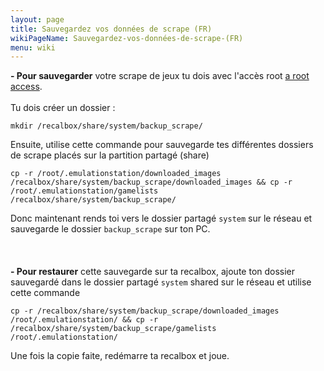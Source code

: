 ```yaml
---
layout: page
title: Sauvegardez vos données de scrape (FR)
wikiPageName: Sauvegardez-vos-données-de-scrape-(FR)
menu: wiki
---
```


**- Pour sauvegarder** votre scrape de jeux tu dois avec l'accès root [a root access](https://github.com/digitalLumberjack/recalbox-os/wiki/Root-access-on-terminal-%28EN%29).   
<br>
Tu dois créer un dossier :

`mkdir /recalbox/share/system/backup_scrape/`

Ensuite, utilise cette commande pour sauvegarde tes différentes dossiers de scrape placés sur la partition partagé (share)

`cp -r /root/.emulationstation/downloaded_images /recalbox/share/system/backup_scrape/downloaded_images && cp -r /root/.emulationstation/gamelists /recalbox/share/system/backup_scrape/`

Donc maintenant rends toi vers le dossier partagé `system` sur le réseau et sauvegarde le dossier `backup_scrape` sur ton PC.
<br>
<br>
<br>
<br>
**- Pour restaurer** cette sauvegarde sur ta recalbox, ajoute ton dossier sauvegardé dans le dossier partagé `system` shared sur le réseau et utilise cette commande 

`cp -r /recalbox/share/system/backup_scrape/downloaded_images /root/.emulationstation/ && cp -r /recalbox/share/system/backup_scrape/gamelists /root/.emulationstation/`

Une fois la copie faite, redémarre ta recalbox et joue.
